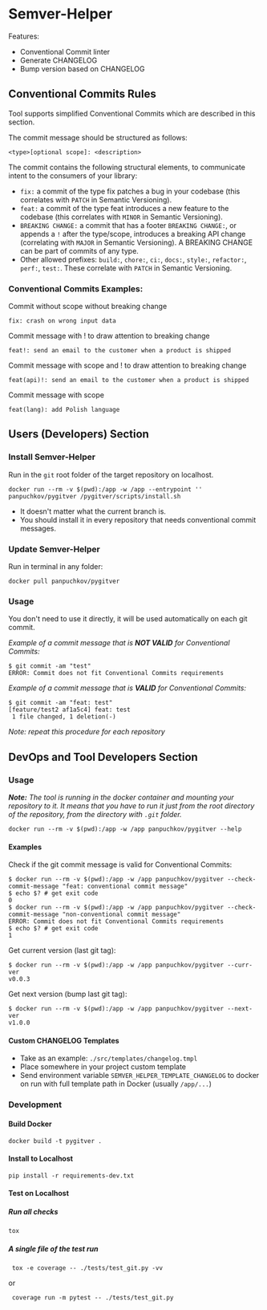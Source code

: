 # Semver-Helper

Features:
* Conventional Commit linter
* Generate CHANGELOG
* Bump version based on CHANGELOG

## Conventional Commits Rules
Tool supports simplified Conventional Commits which are described in this section.

The commit message should be structured as follows:
```shell
<type>[optional scope]: <description>
```
 
The commit contains the following structural elements, to communicate intent to the consumers of your library:
* `fix:` a commit of the type fix patches a bug in your codebase (this correlates with `PATCH` in Semantic Versioning).
* `feat:` a commit of the type feat introduces a new feature to the codebase (this correlates with `MINOR` in Semantic Versioning).
* `BREAKING CHANGE:` a commit that has a footer `BREAKING CHANGE:`, or appends a `!` after the type/scope, introduces a breaking API change (correlating with `MAJOR` in Semantic Versioning). A BREAKING CHANGE can be part of commits of any type.
* Other allowed prefixes: `build:`, `chore:`, `ci:`, `docs:`, `style:`, `refactor:`, `perf:`, `test:`. These correlate with `PATCH` in Semantic Versioning. 

### Conventional Commits Examples:

Commit without scope without breaking change
```
fix: crash on wrong input data
```
 

Commit message with ! to draw attention to breaking change
```
feat!: send an email to the customer when a product is shipped
```
 

Commit message with scope and ! to draw attention to breaking change
```
feat(api)!: send an email to the customer when a product is shipped
```


Commit message with scope
```
feat(lang): add Polish language
```


## Users (Developers) Section


### Install Semver-Helper
Run in the `git` root folder of the target repository on localhost. 
```shell
docker run --rm -v $(pwd):/app -w /app --entrypoint '' panpuchkov/pygitver /pygitver/scripts/install.sh
```

* It doesn't matter what the current branch is.
* You should install it in every repository that needs conventional commit messages.

### Update Semver-Helper

Run in terminal in any folder:

```shell
docker pull panpuchkov/pygitver
```

### Usage

You don't need to use it directly, it will be used automatically on each git commit.

_Example of a commit message that is **NOT VALID** for Conventional Commits:_
```shell
$ git commit -am "test"
ERROR: Commit does not fit Conventional Commits requirements
```

_Example of a commit message that is **VALID** for Conventional Commits:_
```shell
$ git commit -am "feat: test"
[feature/test2 af1a5c4] feat: test
 1 file changed, 1 deletion(-)
```

_Note: repeat this procedure for each repository_

## DevOps and Tool Developers Section

### Usage

_**Note:** The tool is running in the docker container and mounting your repository to it. 
It means that you have to run it just from the root directory of the repository, 
from the directory with `.git` folder._

```shell
docker run --rm -v $(pwd):/app -w /app panpuchkov/pygitver --help
```

#### Examples

Check if the git commit message is valid for Conventional Commits:
```shell
$ docker run --rm -v $(pwd):/app -w /app panpuchkov/pygitver --check-commit-message "feat: conventional commit message"
$ echo $? # get exit code
0
$ docker run --rm -v $(pwd):/app -w /app panpuchkov/pygitver --check-commit-message "non-conventional commit message"
ERROR: Commit does not fit Conventional Commits requirements
$ echo $? # get exit code
1
```

Get current version (last git tag):
```shell
$ docker run --rm -v $(pwd):/app -w /app panpuchkov/pygitver --curr-ver
v0.0.3
```

Get next version (bump last git tag):
```shell
$ docker run --rm -v $(pwd):/app -w /app panpuchkov/pygitver --next-ver
v1.0.0
```

#### Custom CHANGELOG Templates

* Take as an example: `./src/templates/changelog.tmpl`
* Place somewhere in your project custom template
* Send environment variable `SEMVER_HELPER_TEMPLATE_CHANGELOG` to docker 
  on run with full template path in Docker (usually `/app/...`)

### Development

#### Build Docker
```shell
docker build -t pygitver .
```

#### Install to Localhost
```shell
pip install -r requirements-dev.txt
```

#### Test on Localhost

##### Run all checks
```shell
tox
```

##### A single file of the test run
```shell
 tox -e coverage -- ./tests/test_git.py -vv
```
or
```shell
 coverage run -m pytest -- ./tests/test_git.py 
```
